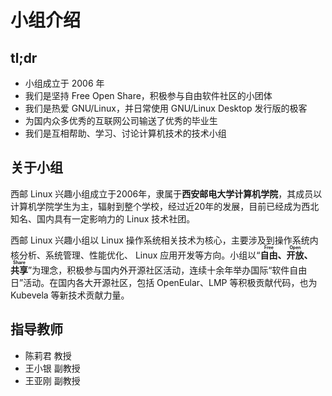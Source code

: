 # 小组介绍

## tl;dr

- 小组成立于 2006 年
- 我们是坚持 Free Open Share，积极参与自由软件社区的小团体
- 我们是热爱 GNU/Linux，并日常使用 GNU/Linux Desktop 发行版的极客
- 为国内众多优秀的互联网公司输送了优秀的毕业生
- 我们是互相帮助、学习、讨论计算机技术的技术小组

## 关于小组

西邮 Linux 兴趣小组成立于2006年，隶属于**西安邮电大学计算机学院**，其成员以计算机学院学生为主，辐射到整个学校，经过近20年的发展，目前已经成为西北知名、国内具有一定影响力的 Linux 技术社团。

西邮 Linux 兴趣小组以 Linux 操作系统相关技术为核心，主要涉及到操作系统内核分析、系统管理、性能优化、 Linux 应用开发等方向。小组以“**<ruby><rb>自由</rb><rt>Free</rt></ruby>、<ruby><rb>开放</rb><rt>Open</rt></ruby>、<ruby><rb>共享</rb><rt>Share</rt></ruby>**”为理念，积极参与国内外开源社区活动，连续十余年举办国际“软件自由日”活动。在国内各大开源社区，包括 OpenEular、LMP 等积极贡献代码，也为 Kubevela 等新技术贡献力量。

## 指导教师

- 陈莉君 教授
- 王小银 副教授
- 王亚刚 副教授
